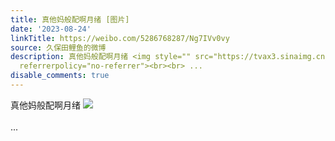 ```yaml
---
title: 真他妈般配啊月绪 [图片]
date: '2023-08-24'
linkTitle: https://weibo.com/5286768287/Ng7IVv0vy
source: 久保田鲤鱼的微博
description: 真他妈般配啊月绪 <img style="" src="https://tvax3.sinaimg.cn/large/005LMJWfgy1hh8bvj9pwjj331i1nvu0x.jpg"
  referrerpolicy="no-referrer"><br><br> ...
disable_comments: true
---
```

真他妈般配啊月绪 <img style="" src="https://tvax3.sinaimg.cn/large/005LMJWfgy1hh8bvj9pwjj331i1nvu0x.jpg" referrerpolicy="no-referrer"><br><br> ...